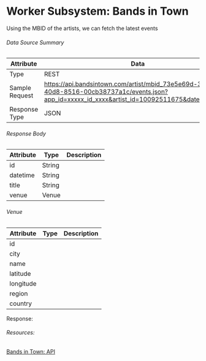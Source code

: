 # Worker Subsystem: Bands in Town
Using the MBID of the artists, we can fetch the latest events

###### Data Source Summary
| Attribute       | Data  |
| ----------------| ------|
| Type            | REST  |
| Sample Request  | https://api.bandsintown.com/artist/mbid_73e5e69d-3554-40d8-8516-00cb38737a1c/events.json?app_id=xxxxx_id_xxxx&artist_id=10092511675&date=4234234 |
| Response Type | JSON |

###### Response Body
| Attribute       | Type    | Description   |
| --------------- | ------- | ------------- |
| id              | String  |               |
| datetime        | String  |               |
| title           | String  |               |
| venue           | Venue   |               |

###### Venue
| Attribute       | Type    | Description   |
| --------------- | ------- | ------------- |
| id | |
| city | |
| name | |
| latitude | |
| longitude | |
| region | |
| country | |

Response:


###### Resources:
[Bands in Town: API](https://www.programmableweb.com/api/bandsintown)
